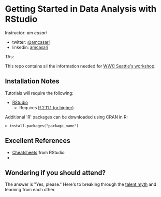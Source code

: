 # Getting Started in Data Analysis with RStudio

Instructor: *am casari*
  - twitter: [@amcasari](https://twitter.com/amcasari)
  - linkedin: [amcasari](https://www.linkedin.com/in/amcasari)
  
TAs:

This repo contains all the information needed for [WWC Seattle's workshop](http://www.meetup.com/Women-Who-Code-Seattle/events/220649589/).

## Installation Notes

Tutorials will require the following:
- [RStudio](http://www.rstudio.com/products/rstudio/download/)
  - Requires [R 2.11.1 (or higher)](http://cran.rstudio.com/)

Additional 'R' packages can be downloaded using CRAN in R:

```
> install.packages("package_name")
```

## Excellent References

- [Cheatsheets](http://www.rstudio.com/resources/cheatsheets/) from RStudio
- 

## Wondering if you should attend?

The answer is "Yes, please." Here's to breaking through the [talent myth](https://www.youtube.com/watch?v=hIJdFxYlEKE) and learning from each other.

